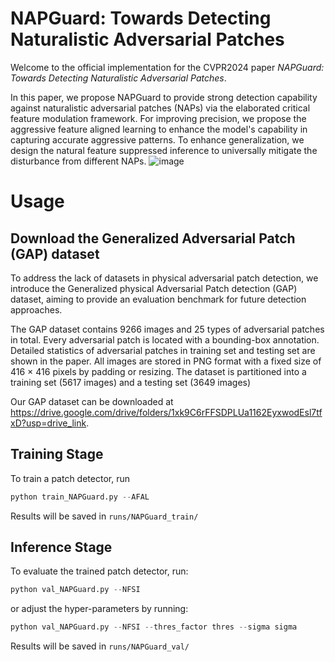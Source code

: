 # NAPGuard: Towards Detecting Naturalistic Adversarial Patches
Welcome to the official implementation for the CVPR2024 paper _NAPGuard: Towards Detecting Naturalistic Adversarial Patches_. 

In this paper, we propose NAPGuard to provide strong detection capability against naturalistic adversarial patches (NAPs) via the elaborated critical feature modulation framework. For improving precision, we propose the aggressive feature aligned learning to enhance the model's capability in capturing accurate aggressive patterns. To enhance generalization, we design the natural feature suppressed inference to universally mitigate the disturbance from different NAPs.
![image](https://github.com/wsynuiag/NAPGaurd/blob/main/figure/framework.png)

# Usage 

## Download the Generalized Adversarial Patch (GAP) dataset
To address the lack of datasets in physical adversarial patch detection, we introduce the Generalized physical Adversarial Patch detection (GAP) dataset, aiming to provide an evaluation benchmark for future detection approaches.

The GAP dataset contains 9266 images and 25 types of adversarial patches in total. Every adversarial patch is located with a bounding-box annotation. Detailed statistics of adversarial patches in training set and testing set are shown in the paper. All images are stored in PNG format with a fixed size of 416 $\times$ 416 pixels by padding or resizing. The dataset is partitioned into a training set (5617 images) and a testing set (3649 images)

Our GAP dataset can be downloaded at https://drive.google.com/drive/folders/1xk9C6rFFSDPLUa1162EyxwodEsl7tfxD?usp=drive_link.

## Training Stage
To train a patch detector, run
```python
python train_NAPGuard.py --AFAL
```
Results will be saved in `runs/NAPGuard_train/`

## Inference Stage
To evaluate the trained patch detector, run:
```python
python val_NAPGuard.py --NFSI
```
or adjust the hyper-parameters by running:
```python
python val_NAPGuard.py --NFSI --thres_factor thres --sigma sigma
```
Results will be saved in `runs/NAPGuard_val/`

